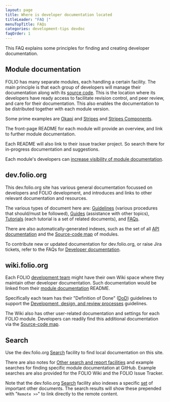```yaml
---
layout: page
title: Where is developer documentation located
titleLeader: "FAQ |"
menuTopTitle: FAQs
categories: development-tips devdoc
faqOrder: 1
---
```


This FAQ explains some principles for finding and creating developer documentation.

## Module documentation

FOLIO has many separate modules, each handling a certain facility.
The main principle is that each group of developers will manage their documentation along with its [source code](/source-code/map/).
This is the location where its developers have ready access to facilitate revision control, and peer review, and care for their documentation.
This also enables the documentation to be distributed together with each module version.

Some prime examples are [Okapi](/source-code/map/#okapi) and
[Stripes](/source-code/map/#stripes) and
[Stripes Components](/source-code/map/#stripes-components).

The front-page README for each module will provide an overview, and link to further module documentation.

Each README will also link to their issue tracker project.
So search there for in-progress documentation and suggestions.

Each module's developers can [increase visibility of module documentation](/guides/visibility-module-docs/).

## dev.folio.org

This dev.folio.org site has various general documentation focussed on developers and FOLIO development, and introduces and links to other relevant documentation and resources.

The various types of document here are:
[Guidelines](/guidelines/) (various procedures that should/must be followed),
[Guides](/guides/) (assistance with other topics),
[Tutorials](/tutorials/) (each tutorial is a set of related documents),
and [FAQs](/faqs/).

There are also automatically-generated indexes,
such as the set of all [API documentation](/reference/api/)
and the [Source-code map](/source-code/map/) of modules.

To contribute new or updated documentation for dev.folio.org, or raise Jira tickets, refer to the FAQs for
[Developer documentation](/faqs/#developer-documentation).

## wiki.folio.org

Each FOLIO [development team](https://wiki.folio.org/display/COMMUNITY/FOLIO+Developer+Directory) might have their own Wiki space where they maintain other developer documentation.
Such documentation would be linked from their [module documentation](#module-documentation) README.

Specifically each team has their "Definition of Done" ([DoD](/reference/glossary/#dod)) guidelines
to support the [Development, design, and review processes](/guidelines/development-design-review/) guidelines.

The Wiki also has other user-related documentation and settings for each FOLIO module.
Developers can readily find this additional documentation via the [Source-code map](/source-code/map/).

## Search

Use the dev.folio.org [Search](/search/) facility to find local documentation on this site.

There are also notes for [Other search and report facilities](/search-other/) and example searches for finding specific module documentation at GitHub.
Example searches are also provided for the FOLIO Wiki and the FOLIO Issue Tracker.

Note that the dev.folio.org [Search](/search/) facility also indexes a specific [set](https://github.com/folio-org/folio-org.github.io/blob/master/_data/remote-docs.json) of important other documents. The search results will show these prepended with "`Remote >>`" to link directly to the remote content.

<div class="folio-spacer-content"></div>

